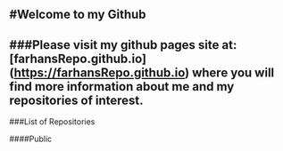 #Welcome to my Github 
---
###Please visit my github pages site at: [farhansRepo.github.io] (https://farhansRepo.github.io) where you will find more information about me and my repositories of interest.
---
###List of Repositories

####Public



